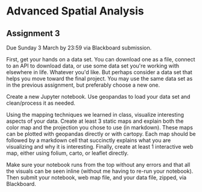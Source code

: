 # Advanced Spatial Analysis

## Assignment 3

Due Sunday 3 March by 23:59 via Blackboard submission.

First, get your hands on a data set. You can download one as a file, connect to an API to download data, or use some data set you're working with elsewhere in life. Whatever you'd like. But perhaps consider a data set that helps you move toward the final project. You may use the same data set as in the previous assignment, but preferably choose a new one.

Create a new Jupyter notebook. Use geopandas to load your data set and clean/process it as needed.

Using the mapping techniques we learned in class, visualize interesting aspects of your data. Create at least 3 static maps and explain both the color map and the projection you chose to use (in markdown). These maps can be plotted with geopandas directly or with cartopy. Each map should be followed by a markdown cell that succinctly explains what you are visualizing and why it is interesting. Finally, create at least 1 interactive web map, either using folium, carto, or leaflet directly.

Make sure your notebook runs from the top without any errors and that all the visuals can be seen inline (without me having to re-run your notebook). Then submit your notebook, web map file, and your data file, zipped, via Blackboard.
